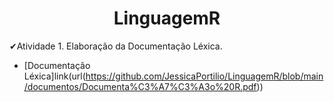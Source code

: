 <h1 align="center"> LinguagemR </h1>

✔Atividade 1. Elaboração da Documentação Léxica.
* [Documentação Léxica]link(url(https://github.com/JessicaPortilio/LinguagemR/blob/main/documentos/Documenta%C3%A7%C3%A3o%20R.pdf))
